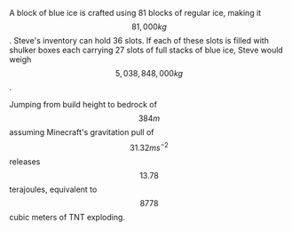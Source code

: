 A block of blue ice is crafted using 81 blocks of regular ice, making it $$81,000 kg$$. Steve's inventory can hold 36 slots. If each of these slots is filled with shulker boxes each carrying 27 slots of full stacks of blue ice, Steve would weigh $$5,038,848,000 kg$$.

Jumping from build height to bedrock of $$384 m$$ assuming Minecraft's gravitation pull of $$31.32 ms^{-2}$$ releases $$13.78$$ terajoules, equivalent to $$8778$$ cubic meters of TNT exploding.
